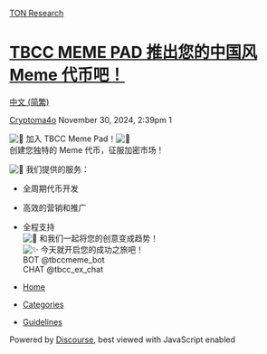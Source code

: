 [TON Research](/)

# [TBCC MEME PAD 推出您的中国风 Meme 代币吧！](/t/tbcc-meme-pad-meme/40242)

[中文 (简繁)](/c/zh/48) 

    

[Cryptoma4o](https://tonresear.ch/u/Cryptoma4o)  November 30, 2024, 2:39pm  1

![:tada:](https://tonresear.ch/images/emoji/twitter/tada.png?v=12 ":tada:") 加入 TBCC Meme Pad！![:rocket:](https://tonresear.ch/images/emoji/twitter/rocket.png?v=12 ":rocket:")  
创建您独特的 Meme 代币，征服加密市场！

![:pushpin:](https://tonresear.ch/images/emoji/twitter/pushpin.png?v=12 ":pushpin:") 我们提供的服务：

*   全周期代币开发
*   高效的营销和推广
*   全程支持  
    ![:speech_balloon:](https://tonresear.ch/images/emoji/twitter/speech_balloon.png?v=12 ":speech_balloon:") 和我们一起将您的创意变成趋势！  
    ![:sparkles:](https://tonresear.ch/images/emoji/twitter/sparkles.png?v=12 ":sparkles:") 今天就开启您的成功之旅吧！  
    BOT @tbccmeme\_bot  
    CHAT @tbcc\_ex\_chat

 

*   [Home](/)
*   [Categories](/categories)
*   [Guidelines](/guidelines)

Powered by [Discourse](https://www.discourse.org), best viewed with JavaScript enabled